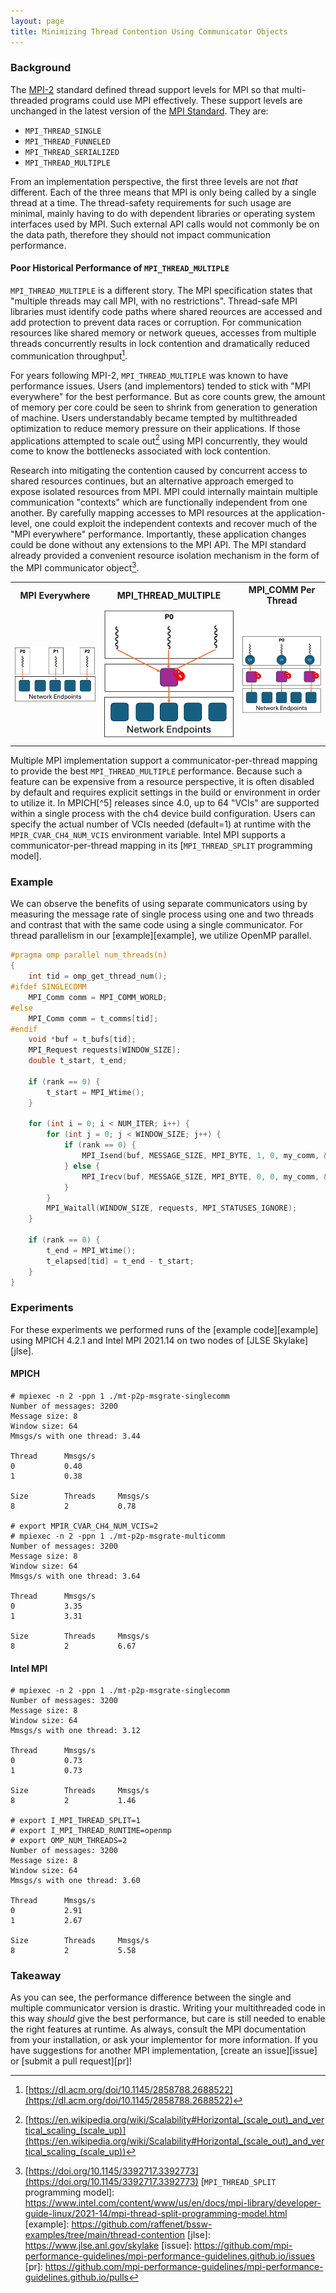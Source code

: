 ```yaml
---
layout: page
title: Minimizing Thread Contention Using Communicator Objects
---
```


### Background

The [MPI-2][mpi2] standard defined thread support levels for MPI so that
multi-threaded programs could use MPI effectively. These support levels
are unchanged in the latest version of the [MPI Standard][mpi-latest]. They are:

- `MPI_THREAD_SINGLE`
- `MPI_THREAD_FUNNELED`
- `MPI_THREAD_SERIALIZED`
- `MPI_THREAD_MULTIPLE`

From an implementation perspective, the first three levels are not
_that_ different. Each of the three means that MPI is only being called
by a single thread at a time. The thread-safety requirements for such
usage are minimal, mainly having to do with dependent libraries or
operating system interfaces used by MPI. Such external API calls would
not commonly be on the data path, therefore they should not impact
communication performance.

#### Poor Historical Performance of `MPI_THREAD_MULTIPLE`

`MPI_THREAD_MULTIPLE` is a different story. The MPI specification states
that "multiple threads may call MPI, with no restrictions". Thread-safe
MPI libraries must identify code paths where shared reources are
accessed and add protection to prevent data races or corruption. For
communication resources like shared memory or network queues, accesses
from multiple threads concurrently results in lock contention and
dramatically reduced communication throughput[^1].

For years following MPI-2, `MPI_THREAD_MULTIPLE` was known to have
performance issues. Users (and implementors) tended to stick with "MPI
everywhere" for the best performance. But as core counts grew, the
amount of memory per core could be seen to shrink from generation to
generation of machine. Users understandably became tempted by
multithreaded optimization to reduce memory pressure on their
applications. If those applications attempted to scale out[^2] using MPI
concurrently, they would come to know the bottlenecks associated with
lock contention.

Research into mitigating the contention caused by concurrent access to
shared resources continues, but an alternative approach emerged to
expose isolated resources from MPI. MPI could internally maintain
multiple communication "contexts" which are functionally independent
from one another. By carefully mapping accesses to MPI resources at the
application-level, one could exploit the independent contexts and
recover much of the "MPI everywhere" performance. Importantly, these
application changes could be done without any extensions to the MPI
API. The MPI standard already provided a convenient resource isolation
mechanism in the form of the MPI communicator object[^3].

<table style="table-layout:fixed">
    <tr>
        <th align="center">MPI Everywhere</th>
        <th align="center">MPI_THREAD_MULTIPLE</th>
        <th align="center">MPI_COMM Per Thread</th>
    </tr>
    <tr>
        <td>
            <img src="/assets/images/mpi-everywhere.png">
        </td>
        <td>
            <img src="/assets/images/mpi-thread-multiple.png">
        </td>
        <td>
            <img src="/assets/images/mpi-comm-per-thread.png">
        </td>
    </tr>
</table>

Multiple MPI implementation support a communicator-per-thread mapping to
provide the best `MPI_THREAD_MULTIPLE` performance. Because such a
feature can be expensive from a resource perspective, it is often
disabled by default and requires explicit settings in the build or
environment in order to utilize it. In MPICH[^5] releases since 4.0, up
to 64 "VCIs" are supported within a single process with the ch4 device
build configuration. Users can specify the actual number of VCIs needed
(default=1) at runtime with the `MPIR_CVAR_CH4_NUM_VCIS` environment
variable. Intel MPI supports a communicator-per-thread mapping in its
[`MPI_THREAD_SPLIT` programming model].

### Example

We can observe the benefits of using separate communicators using by
measuring the message rate of single process using one and two threads
and contrast that with the same code using a single communicator. For
thread parallelism in our [example][example], we utilize OpenMP parallel.

```c
#pragma omp parallel num_threads(n)
{
    int tid = omp_get_thread_num();
#ifdef SINGLECOMM
    MPI_Comm comm = MPI_COMM_WORLD;
#else
    MPI_Comm comm = t_comms[tid];
#endif
    void *buf = t_bufs[tid];
    MPI_Request requests[WINDOW_SIZE];
    double t_start, t_end;

    if (rank == 0) {
        t_start = MPI_Wtime();
    }

    for (int i = 0; i < NUM_ITER; i++) {
        for (int j = 0; j < WINDOW_SIZE; j++) {
            if (rank == 0) {
                MPI_Isend(buf, MESSAGE_SIZE, MPI_BYTE, 1, 0, my_comm, &requests[j]);
            } else {
                MPI_Irecv(buf, MESSAGE_SIZE, MPI_BYTE, 0, 0, my_comm, &requests[j]);
            }
        }
        MPI_Waitall(WINDOW_SIZE, requests, MPI_STATUSES_IGNORE);
    }

    if (rank == 0) {
        t_end = MPI_Wtime();
        t_elapsed[tid] = t_end - t_start;
    }
}
```

### Experiments

For these experiments we performed runs of the [example code][example]
using MPICH 4.2.1 and Intel MPI 2021.14 on two nodes of [JLSE
Skylake][jlse].

#### MPICH
```console
# mpiexec -n 2 -ppn 1 ./mt-p2p-msgrate-singlecomm
Number of messages: 3200
Message size: 8
Window size: 64
Mmsgs/s with one thread: 3.44

Thread    	Mmsgs/s
0         	0.40
1         	0.38

Size      	Threads   	Mmsgs/s
8         	2         	0.78

# export MPIR_CVAR_CH4_NUM_VCIS=2
# mpiexec -n 2 -ppn 1 ./mt-p2p-msgrate-multicomm
Number of messages: 3200
Message size: 8
Window size: 64
Mmsgs/s with one thread: 3.64

Thread    	Mmsgs/s
0         	3.35
1         	3.31

Size      	Threads   	Mmsgs/s
8         	2         	6.67
```

#### Intel MPI
```console
# mpiexec -n 2 -ppn 1 ./mt-p2p-msgrate-singlecomm
Number of messages: 3200
Message size: 8
Window size: 64
Mmsgs/s with one thread: 3.12

Thread    	Mmsgs/s
0         	0.73
1         	0.73

Size      	Threads   	Mmsgs/s
8         	2         	1.46

# export I_MPI_THREAD_SPLIT=1
# export I_MPI_THREAD_RUNTIME=openmp
# export OMP_NUM_THREADS=2
Number of messages: 3200
Message size: 8
Window size: 64
Mmsgs/s with one thread: 3.60

Thread    	Mmsgs/s
0         	2.91
1         	2.67

Size      	Threads   	Mmsgs/s
8         	2         	5.58
```

### Takeaway

As you can see, the performance difference between the single and
multiple communicator version is drastic. Writing your multithreaded
code in this way _should_ give the best performance, but care is still
needed to enable the right features at runtime.  As always, consult the
MPI documentation from your installation, or ask your implementor for
more information. If you have suggestions for another MPI
implementation, [create an issue][issue] or [submit a pull request][pr]!

[mpi2]: https://www.mpi-forum.org/docs/mpi-2.0/mpi-20-html/mpi2-report.html
[mpi-latest]: https://www.mpi-forum.org/docs/
[^1]: [https://dl.acm.org/doi/10.1145/2858788.2688522](https://dl.acm.org/doi/10.1145/2858788.2688522)
[^2]: [https://en.wikipedia.org/wiki/Scalability#Horizontal_(scale_out)_and_vertical_scaling_(scale_up)](https://en.wikipedia.org/wiki/Scalability#Horizontal_(scale_out)_and_vertical_scaling_(scale_up))
[^3]: [https://doi.org/10.1145/3392717.3392773](https://doi.org/10.1145/3392717.3392773)
[`MPI_THREAD_SPLIT` programming model]: https://www.intel.com/content/www/us/en/docs/mpi-library/developer-guide-linux/2021-14/mpi-thread-split-programming-model.html
[example]: https://github.com/raffenet/bssw-examples/tree/main/thread-contention
[jlse]: https://www.jlse.anl.gov/skylake
[issue]: https://github.com/mpi-performance-guidelines/mpi-performance-guidelines.github.io/issues
[pr]: https://github.com/mpi-performance-guidelines/mpi-performance-guidelines.github.io/pulls
